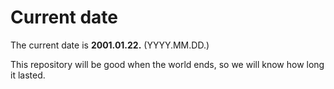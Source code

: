 # Current date

The current date is **2001.01.22.** (YYYY.MM.DD.)

This repository will be good when the world ends, so we will know how long it lasted.